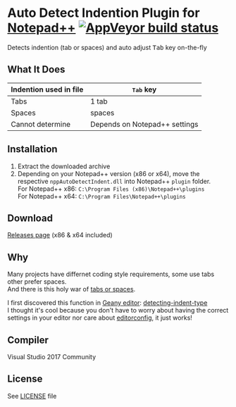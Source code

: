 # Auto Detect Indention Plugin for [Notepad++](https://notepad-plus-plus.org/) [![AppVeyor build status](https://ci.appveyor.com/api/projects/status/github/Chocobo1/nppAutoDetectIndent?branch=master&svg=true)](https://ci.appveyor.com/project/Chocobo1/nppAutoDetectIndent)

Detects indention (tab or spaces) and auto adjust <kbd>Tab</kbd> key on-the-fly

## What It Does

| Indention used in file | <kbd>Tab</kbd> key            |
| ---------------------- | ----------------------------- |
| Tabs                   | 1 tab                         |
| Spaces                 | spaces                        |
| Cannot determine       | Depends on Notepad++ settings |

## Installation
1. Extract the downloaded archive
2. Depending on your Notepad++ version (x86 or x64), move the respective `nppAutoDetectIndent.dll` into Notepad++ `plugin` folder.<br>
   For Notepad++ x86: `C:\Program Files (x86)\Notepad++\plugins`<br>
   For Notepad++ x64: `C:\Program Files\Notepad++\plugins`

## Download
[Releases page](../../releases) (x86 & x64 included)

## Why
Many projects have differnet coding style requirements, some use tabs other prefer spaces.<br>
And there is this holy war of [tabs or spaces](http://wiki.c2.com/?TabsVersusSpaces).

I first discovered this function in [Geany editor](https://www.geany.org/): [detecting-indent-type](https://geany.org/manual/dev/#detecting-indent-type)<br>
I thought it's cool because you don't have to worry about having the correct settings in your editor nor care about [editorconfig](http://editorconfig.org/), it just works!

## Compiler
Visual Studio 2017 Community

## License
See [LICENSE](./LICENSE) file
